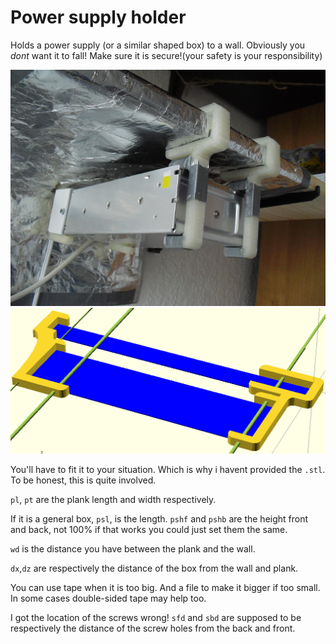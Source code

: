
# Power supply holder
Holds a power supply (or a similar shaped box) to a wall. Obviously you *dont*
want it to fall! Make sure it is secure!(your safety is your responsibility)

<img src="pics/photo.jpg">
<img src="pics/as_use.png">

You'll have to fit it to your situation. Which is why i havent provided the
`.stl`. To be honest, this is quite involved.

`pl`, `pt` are the plank length and width respectively. 

If it is a general box, `psl`, is the length. `pshf` and `pshb` are the height
front and back, not 100% if that works you could just set them the same.

`wd` is the distance you have between the plank and the wall.

`dx`,`dz` are respectively the distance of the box from the wall and plank.

You can use tape when it is too big. And a file to make it bigger if too small.
In some cases double-sided tape may help too.

I got the location of the screws wrong! `sfd` and `sbd` are supposed to be 
respectively the distance of the screw holes from the back and front.
